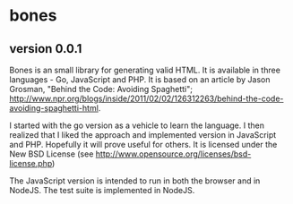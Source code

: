 bones
=====
version 0.0.1
-------------

Bones is an small library for generating valid HTML. It is available in three languages - Go, JavaScript and PHP. It is based on an article by Jason Grosman, "Behind the Code: Avoiding Spaghetti"; http://www.npr.org/blogs/inside/2011/02/02/126312263/behind-the-code-avoiding-spaghetti-html.

I started with the go version as a vehicle to learn the language. I then realized that I liked the approach and implemented version in JavaScript and PHP. Hopefully it will prove useful for others. It is licensed under the New BSD License (see http://www.opensource.org/licenses/bsd-license.php)

The JavaScript version is intended to run in both the browser and in NodeJS. The test suite is implemented in NodeJS.
